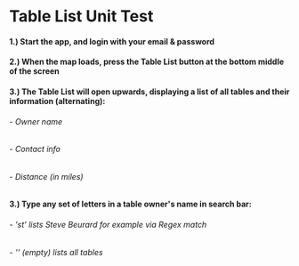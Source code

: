 # Table List Unit Test

#### 1.) Start the app, and login with your email & password

#### 2.) When the map loads, press the Table List button at the bottom middle of the screen

#### 3.) The Table List will open upwards, displaying a list of all tables and their information (alternating):

###### - Owner name
###### - Contact info
###### - Distance (in miles)

#### 3.) Type any set of letters in a table owner's name in search bar:

###### - 'st' lists Steve Beurard for example via Regex match
###### - '' (empty) lists all tables
